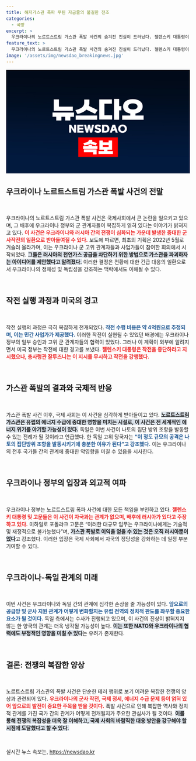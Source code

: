 ```yaml
---
title: 해저가스관 폭파 푸틴 자금줄의 불길한 전조
categories:
  - 국방
excerpt: >
  우크라이나의 노르트스트림 가스관 폭발 사건의 숨겨진 진실이 드러났다. 젤렌스키 대통령이 중단 명령을 내렸지만, 총사령관 잘루즈니는 이를 무시하고 작전을 강행했다. 이로 인해 국제사회에서 우크라이나의 행동이 비난받고 있으며, 독일과의 관계가 악화될 우려가 커지고 있다. 클릭해 진상을 확인해보세요!
feature_text: >
  우크라이나의 노르트스트림 가스관 폭발 사건의 숨겨진 진실이 드러났다. 젤렌스키 대통령이 중단 명령을 내렸지만, 총사령관 잘루즈니는 이를 무시하고 작전을 강행했다. 이로 인해 국제사회에서 우크라이나의 행동이 비난받고 있으며, 독일과의 관계가 악화될 우려가 커지고 있다. 클릭해 진상을 확인해보세요!
image: '/assets/img/newsdao_breakingnews.jpg'
---
```


<p><img src="/assets/img/newsdao_breakingnews.jpg" alt="koreaapp 속보" /></p>

<h2 data-ke-size="size26">우크라이나 노르트스트림 가스관 폭발 사건의 전말</h2>

<p data-ke-size="size16">&nbsp;</p>

<p>우크라이나의 노르트스트림 가스관 폭발 사건은 국제사회에서 큰 논란을 일으키고 있으며, 그 배후에 우크라이나 정부와 군 관계자들이 복잡하게 얽혀 있다는 이야기가 밝혀지고 있다. <b><span style="color: #ee2323;">이 사건은 우크라이나와 러시아 간의 전쟁이 심화되는 가운데 발생한 중대한 군사작전의 일환으로 받아들여질 수 있다.</span></b> 보도에 따르면, 최초의 기획은 2022년 5월로 거슬러 올라가며, 이는 우크라이나 군 고위 관계자들과 사업가들이 참여한 회의에서 시작되었다. <b><span style="background-color: #21538527;">그들은 러시아의 천연가스 공급을 차단하기 위한 방법으로 가스관을 파괴하자는 아이디어를 제안했다고 알려졌다.</span></b> 이러한 결정은 전황에 대한 긴급 대응의 일환으로서 우크라이나의 정체성 및 독립성을 강조하는 맥락에서도 이해될 수 있다.</p>

<p data-ke-size="size16">&nbsp;</p>

<h2 data-ke-size="size26">작전 실행 과정과 미국의 경고</h2>

<p data-ke-size="size16">&nbsp;</p>

<p>작전 실행의 과정은 극히 복잡하게 전개되었다. <b><span style="color: #1a5490;">작전 수행 비용은 약 4억원으로 추정되며, 이는 민간 사업가가 제공했다.</span></b> 이러한 작전이 실현될 수 있었던 배경에는 우크라이나 정부의 일부 승인과 고위 군 관계자들의 협력이 있었다. 그러나 이 계획이 외부에 알려지면서 미국 정부는 작전에 대한 경고를 보냈다. <b><span style="color: #ee2323;">젤렌스키 대통령은 작전을 중단하라고 지시했으나, 총사령관 잘루즈니는 이 지시를 무시하고 작전을 강행했다.</span></b></p>

<p data-ke-size="size16">&nbsp;</p>

<h2 data-ke-size="size26">가스관 폭발의 결과와 국제적 반응</h2>

<p data-ke-size="size16">&nbsp;</p>

<p>가스관 폭발 사건 이후, 국제 사회는 이 사건을 심각하게 받아들이고 있다. <b><span style="background-color: #21538527;">노르트스트림 가스관은 유럽의 에너지 수급에 중대한 영향을 미치는 시설로, 이 사건은 전 세계적인 에너지 위기를 야기할 가능성이 있다.</span></b> 독일은 이번 사건이 나토의 집단 방위 조항을 발동할 수 있는 전례가 될 것이라고 언급했다. 한 독일 고위 당국자는 <b><span style="color: #1a5490;">“이 정도 규모의 공격은 나토의 집단방위 조항을 발동시키기에 충분한 이유가 된다”고 강조했다.</span></b> 이는 우크라이나의 전후 국가들 간의 관계에 중대한 악영향을 미칠 수 있음을 시사한다.</p>

<p data-ke-size="size16">&nbsp;</p>

<h2 data-ke-size="size26">우크라이나 정부의 입장과 외교적 여파</h2>

<p data-ke-size="size16">&nbsp;</p>

<p>우크라이나 정부는 노르트스트림 폭파 사건에 대한 모든 책임을 부인하고 있다. <b><span style="color: #ee2323;">젤렌스키 대통령 및 고문들은 이 사건이 자국과는 관계가 없으며, 배후에 러시아가 있다고 주장하고 있다.</span></b> 미하일로 포돌랴크 고문은 “이러한 대규모 임무는 우크라이나에게는 기술적 및 재정적으로 불가능했다”며, <b><span style="background-color: #21538527;">가스관 폭발로 이익을 얻을 수 있는 것은 오직 러시아뿐이었다</span></b>고 강조했다. 이러한 입장은 국제 사회에서 자국의 정당성을 강화하는 데 일정 부분 기여할 수 있다.</p>

<p data-ke-size="size16">&nbsp;</p>

<h2 data-ke-size="size26">우크라이나-독일 관계의 미래</h2>

<p data-ke-size="size16">&nbsp;</p>

<p>이번 사건은 우크라이나와 독일 간의 관계에 심각한 손상을 줄 가능성이 있다. <b><span style="color: #1a5490;">앞으로의 공급망 및 군사 지원 관계가 어떻게 변화할지는 유럽 전역의 정치적 판도를 좌우할 중요한 요소가 될 것이다.</span></b> 독일 측에서는 수사가 진행되고 있으며, 이 사건의 진상이 밝혀지지 않는 한 양국의 관계는 더욱 냉각될 가능성이 높다. <b><span style="background-color: #21538527;">이는 또한 NATO와 우크라이나의 협력에도 부정적인 영향을 미칠 수 있다</span></b>는 우려가 존재한다.</p>

<p data-ke-size="size16">&nbsp;</p>

<h2 data-ke-size="size26">결론: 전쟁의 복잡한 양상</h2>

<p data-ke-size="size16">&nbsp;</p>

<p>노르트스트림 가스관의 폭발 사건은 단순한 테러 행위로 보기 어려운 복잡한 전쟁의 양상과 관련되어 있다. <b><span style="color: #ee2323;">우크라이나의 군사 작전, 국제 정세, 에너지 수급 문제 등이 얽혀 있어 앞으로의 발전이 중요한 주목을 받을 것이다.</span></b> 폭발 사건으로 인해 복잡한 역사와 정치적 관계를 가진 국가 간의 관계가 어떻게 전개될지가 주요한 관심사가 될 것이다. <b><span style="background-color: #21538527;">이를 통해 전쟁의 복잡성을 더욱 잘 이해하고, 국제 사회의 바람직한 대응 방안을 강구해야 할 시점에 도달했다고 할 수 있다.</span></b></p>

<p data-ke-size="size16">&nbsp;</p>
실시간 뉴스 속보는, <a href="https://newsdao.kr" rel="dofollow">https://newsdao.kr</a>


